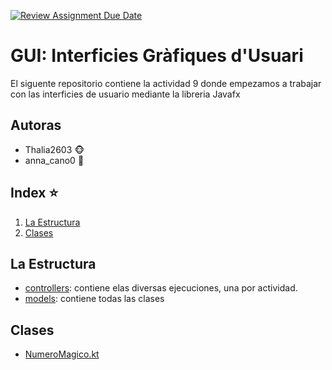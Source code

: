 [![Review Assignment Due Date](https://classroom.github.com/assets/deadline-readme-button-24ddc0f5d75046c5622901739e7c5dd533143b0c8e959d652212380cedb1ea36.svg)](https://classroom.github.com/a/x7JRLMGE)
# GUI: Interficies Gràfiques d'Usuari

El siguente repositorio contiene la actividad 9 donde empezamos a trabajar con las interficies de usuario mediante la libreria Javafx

## Autoras

- Thalia2603 🐵
- anna_cano0 🤠

## Index ⭐
1. [La Estructura](#La-Estructura)
2. [Clases](#Clases)

## La Estructura

- [controllers](src/main/kotlin/controllers): contiene elas diversas ejecuciones, una por actividad.
- [models](src/main/kotlin/models): contiene todas las clases

## Clases

- [NumeroMagico.kt](src/main/kotlin/models/NumeroMagico.kt)
